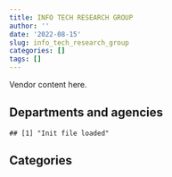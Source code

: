 ```yaml
---
title: INFO TECH RESEARCH GROUP
author: ''
date: '2022-08-15'
slug: info_tech_research_group
categories: []
tags: []
---
```


<script src="/rmarkdown-libs/htmlwidgets/htmlwidgets.js"></script>
<link href="/rmarkdown-libs/datatables-css/datatables-crosstalk.css" rel="stylesheet" />
<script src="/rmarkdown-libs/datatables-binding/datatables.js"></script>
<script src="/rmarkdown-libs/jquery/jquery-3.6.0.min.js"></script>
<link href="/rmarkdown-libs/dt-core-bootstrap/css/dataTables.bootstrap.min.css" rel="stylesheet" />
<link href="/rmarkdown-libs/dt-core-bootstrap/css/dataTables.bootstrap.extra.css" rel="stylesheet" />
<script src="/rmarkdown-libs/dt-core-bootstrap/js/jquery.dataTables.min.js"></script>
<script src="/rmarkdown-libs/dt-core-bootstrap/js/dataTables.bootstrap.min.js"></script>
<link href="/rmarkdown-libs/crosstalk/css/crosstalk.min.css" rel="stylesheet" />
<script src="/rmarkdown-libs/crosstalk/js/crosstalk.min.js"></script>
<script src="/rmarkdown-libs/htmlwidgets/htmlwidgets.js"></script>
<link href="/rmarkdown-libs/datatables-css/datatables-crosstalk.css" rel="stylesheet" />
<script src="/rmarkdown-libs/datatables-binding/datatables.js"></script>
<script src="/rmarkdown-libs/jquery/jquery-3.6.0.min.js"></script>
<link href="/rmarkdown-libs/dt-core-bootstrap/css/dataTables.bootstrap.min.css" rel="stylesheet" />
<link href="/rmarkdown-libs/dt-core-bootstrap/css/dataTables.bootstrap.extra.css" rel="stylesheet" />
<script src="/rmarkdown-libs/dt-core-bootstrap/js/jquery.dataTables.min.js"></script>
<script src="/rmarkdown-libs/dt-core-bootstrap/js/dataTables.bootstrap.min.js"></script>
<link href="/rmarkdown-libs/crosstalk/css/crosstalk.min.css" rel="stylesheet" />
<script src="/rmarkdown-libs/crosstalk/js/crosstalk.min.js"></script>

Vendor content here.

## Departments and agencies

    ## [1] "Init file loaded"

<div id="htmlwidget-1" style="width:100%;height:auto;" class="datatables html-widget"></div>
<script type="application/json" data-for="htmlwidget-1">{"x":{"style":"bootstrap","filter":"none","vertical":false,"data":[["<a href=\"/departments/aafc-aac/\">Agriculture and Agri-Food Canada | Agriculture et Agroalimentaire Canada<\/a>","<a href=\"/departments/acoa-apeca/\">Atlantic Canada Opportunities Agency | Agence de promotion économique du Canada atlantique<\/a>","<a href=\"/departments/atssc-scdata/\">Administrative Tribunals Support Service of Canada | Service canadien d'appui aux tribunaux administratifs<\/a>","<a href=\"/departments/cas-satj/\">Courts Administration Service | Service administratif des tribunaux judiciaires<\/a>","<a href=\"/departments/cbsa-asfc/\">Canada Border Services Agency | Agence des services frontaliers du Canada<\/a>","<a href=\"/departments/ccohs-cchst/\">Canadian Centre for Occupational Health and Safety | Centre canadien d'hygiène et de sécurité au travail<\/a>","<a href=\"/departments/cfia-acia/\">Canadian Food Inspection Agency | Agence canadienne d'inspection des aliments<\/a>","<a href=\"/departments/cgc-ccg/\">Canadian Grain Commission | Commission canadienne des grains<\/a>","<a href=\"/departments/chrc-ccdp/\">Canadian Human Rights Commission | Commission canadienne des droits de la personne<\/a>","<a href=\"/departments/cihr-irsc/\">Canadian Institutes of Health Research | Instituts de recherche en santé du Canada<\/a>","<a href=\"/departments/cnsc-ccsn/\">Canadian Nuclear Safety Commission | Commission canadienne de sûreté nucléaire<\/a>","<a href=\"/departments/csa-asc/\">Canadian Space Agency | Agence spatiale canadienne<\/a>","<a href=\"/departments/csc-scc/\">Correctional Service of Canada | Service correctionnel du Canada<\/a>","<a href=\"/departments/csps-efpc/\">Canada School of Public Service | École de la fonction publique du Canada<\/a>","<a href=\"/departments/dfatd-maecd/\">Global Affairs Canada | Affaires mondiales Canada<\/a>","<a href=\"/departments/dfo-mpo/\">Fisheries and Oceans Canada | Pêches et Océans Canada<\/a>","<a href=\"/departments/dnd-mdn/\">National Defence | Défense nationale<\/a>","<a href=\"/departments/ec/\">Environment and Climate Change Canada | Environnement et Changement climatique Canada<\/a>","<a href=\"/departments/elections/\">Elections Canada | Élections Canada<\/a>","<a href=\"/departments/esdc-edsc/\">Employment and Social Development Canada | Emploi et Développement social Canada<\/a>","<a href=\"/departments/feddevontario/\">Federal Economic Development Agency for Southern Ontario | Agence fédérale de développement économique pour le Sud de l'Ontario<\/a>","<a href=\"/departments/fja-cmf/\">Office of the Commissioner for Federal Judicial Affairs Canada | Commissariat à la magistrature fédérale Canada<\/a>","<a href=\"/departments/iaac-aeic/\">Impact Assessment Agency of Canada | Agence d'évaluation d'impact du Canada<\/a>","<a href=\"/departments/ic/\">Innovation, Science and Economic Development Canada | Innovation, Sciences et Développement économique Canada<\/a>","<a href=\"/departments/infc/\">Infrastructure Canada | Infrastructure Canada<\/a>","<a href=\"/departments/irb-cisr/\">Immigration and Refugee Board of Canada | Commission de l'immigration et du statut de réfugié du Canada<\/a>","<a href=\"/departments/jus/\">Department of Justice Canada | Ministère de la Justice Canada<\/a>","<a href=\"/departments/lac-bac/\">Library and Archives Canada | Bibliothèque et Archives Canada<\/a>","<a href=\"/departments/nrc-cnrc/\">National Research Council Canada | Conseil national de recherches Canada<\/a>","<a href=\"/departments/nrcan-rncan/\">Natural Resources Canada | Ressources naturelles Canada<\/a>","<a href=\"/departments/oag-bvg/\">Office of the Auditor General of Canada | Bureau du vérificateur général du Canada<\/a>","<a href=\"/departments/ocol-clo/\">Office of the Commissioner of Official Languages | Commissariat aux langues officielles<\/a>","<a href=\"/departments/oic-ci/\">Office of the Information Commissioner of Canada | Commissariat à l'information du Canada<\/a>","<a href=\"/departments/osfi-bsif/\">Office of the Superintendent of Financial Institutions Canada | Bureau du surintendant des institutions financières Canada<\/a>","<a href=\"/departments/pc/\">Parks Canada | Parcs Canada<\/a>","<a href=\"/departments/pch/\">Canadian Heritage | Patrimoine canadien<\/a>","<a href=\"/departments/pco-bcp/\">Privy Council Office | Bureau du Conseil privé<\/a>","<a href=\"/departments/pwgsc-tpsgc/\">Public Services and Procurement Canada | Services publics et Approvisionnement Canada<\/a>","<a href=\"/departments/rcmp-grc/\">Royal Canadian Mounted Police | Gendarmerie royale du Canada<\/a>","<a href=\"/departments/ssc-spc/\">Shared Services Canada | Services partagés Canada<\/a>","<a href=\"/departments/statcan/\">Statistics Canada | Statistique Canada<\/a>","<a href=\"/departments/tbs-sct/\">Treasury Board of Canada Secretariat | Secrétariat du Conseil du Trésor du Canada<\/a>","<a href=\"/departments/tc/\">Transport Canada | Transports Canada<\/a>"],[null,"$ 31,738.11","$ 37,290.00",null,null,"$ 12,142.08","$ 77,202.87","$115,689.34",null,"$ 82,159.07","$ 47,662.83",null,null,null,null,"$142,680.00",null,null,"$ 72,000.27","$ 63,315.00","$ 20,340.00",null,null,null,"$ 32,746.82",null,null,null,"$    624.72","$ 39,946.27","$ 13,128.38","$  6,354.66",null,"$  7,913.10","$ 30,000.60","$ 24,441.48","$ 23,962.19","$116,550.00",null,"$ 38,688.99","$123,806.96","$ 57,472.54",null],["$ 65,679.97","$ 44,814.08","$ 38,646.00","$ 17,597.04",null,"$  8,762.92","$100,011.17",null,"$ 40,031.41","$123,048.93","$ 38,883.51","$ 11,499.03",null,null,"$ 49,381.00","$172,555.00",null,"$ 61,224.19","$ 79,238.94","$ 68,670.00","$ 26,595.87",null,"$  2,870.51","$    563.15","$ 36,580.35",null,"$ 29,199.20","$ 36,500.00","$119,575.00","$ 62,550.00","$  4,941.04","$164,307.10","$ 17,787.68","$ 29,206.64","$ 33,660.97",null,null,"$ 27,168.75",null,"$ 56,701.42","$ 96,007.97","$171,432.30",null],["$115,877.97","$ 62,817.75","$ 22,748.15","$ 26,698.96","$ 78,893.55",null,"$ 78,790.02","$ 10,649.70","$ 16,618.64","$    141.17","$ 10,023.25","$ 56,115.27",null,null,"$  1,544.44","$552,245.50","$ 17,176.00","$ 33,572.70","$ 13,671.00","$ 37,282.13","$ 82,742.42",null,"$ 17,218.76","$ 68,882.01","$ 51,399.91","$ 34,352.00","$108,365.26","$ 14,913.44","$ 10,428.29","$ 55,822.00","$ 55,720.80","$ 18,312.51","$  8,676.92","$ 33,062.11","$ 36,766.87",null,null,"$ 89,945.73","$210,074.10","$ 69,230.22","$ 19,489.08","$ 78,708.82","$127,235.77"],["$ 70,861.71","$ 72,965.42","$ 20,417.85",null,"$182,467.81","$ 16,049.70","$134,445.91","$ 15,930.90","$ 10,230.51","$ 51,469.89",null,null,"$ 78,422.00","$ 13,225.91","$ 17,020.08","$441,622.00",null,null,null,"$142,632.03","$121,352.05","$  1,396.56","$ 17,150.70","$ 90,218.58","$ 51,528.00","$ 10,823.23","$154,603.19","$  1,046.56","$ 68,704.00","$ 55,822.00","$208,205.73","$178,277.88",null,"$ 46,652.40","$ 66,275.86",null,null,"$ 89,046.27","$669,863.99","$111,147.35","$ 44,977.99","$ 61,477.55","$ 82,778.69"]],"container":"<table class=\"table table-striped table-hover row-border order-column display\">\n  <thead>\n    <tr>\n      <th>Department<\/th>\n      <th>2017-2018<\/th>\n      <th>2018-2019<\/th>\n      <th>2019-2020<\/th>\n      <th>2020-2021<\/th>\n    <\/tr>\n  <\/thead>\n<\/table>","options":{"order":[[4,"desc"]],"pageLength":10,"autoWidth":true,"columnDefs":[],"orderClasses":false}},"evals":[],"jsHooks":[]}</script>

## Categories

<div id="htmlwidget-2" style="width:100%;height:auto;" class="datatables html-widget"></div>
<script type="application/json" data-for="htmlwidget-2">{"x":{"style":"bootstrap","filter":"none","vertical":false,"data":[["<a href=\"/categories/10_office_management/\">10_office_management<\/a>","<a href=\"/categories/11_defence/\">11_defence<\/a>","<a href=\"/categories/2_professional_services/\">2_professional_services<\/a>","<a href=\"/categories/3_information_technology/\">3_information_technology<\/a>","<a href=\"/categories/7_travel/\">7_travel<\/a>","<a href=\"/categories/9_human_capital/\">9_human_capital<\/a>"],[null,null,"$  190,875.76","$  191,312.16",null,"$  835,668.38"],[null,null,"$  259,289.62","$  599,118.67","$   61,224.19","$  916,058.65"],[null,"$   17,176.00","$  727,841.35","$  746,159.68",null,"$  835,036.15"],["$   90,739.00",null,"$1,245,664.35","$  960,268.55",null,"$1,102,438.41"]],"container":"<table class=\"table table-striped table-hover row-border order-column display\">\n  <thead>\n    <tr>\n      <th>Category<\/th>\n      <th>2017-2018<\/th>\n      <th>2018-2019<\/th>\n      <th>2019-2020<\/th>\n      <th>2020-2021<\/th>\n    <\/tr>\n  <\/thead>\n<\/table>","options":{"order":[[4,"desc"]],"pageLength":20,"autoWidth":true,"columnDefs":[],"orderClasses":false,"lengthMenu":[10,20,25,50,100]}},"evals":[],"jsHooks":[]}</script>
